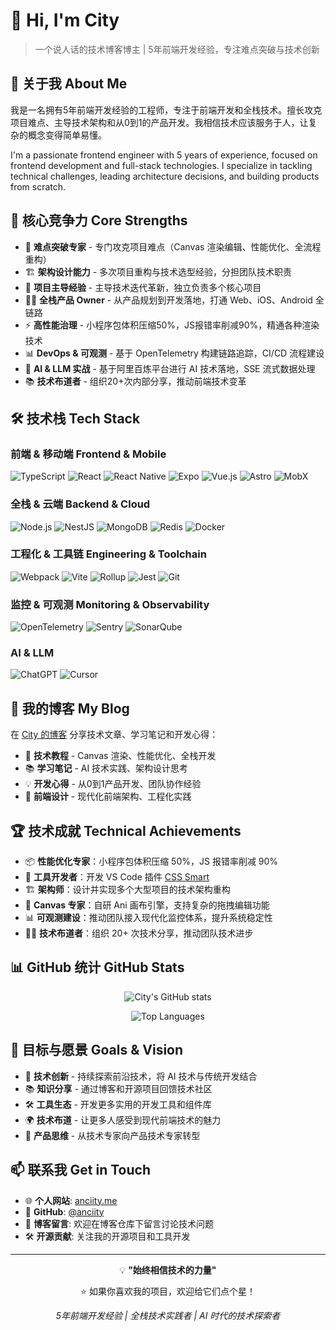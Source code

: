 # 👋 Hi, I'm City

> 一个说人话的技术博客博主 | 5年前端开发经验，专注难点突破与技术创新

## 🚀 关于我 About Me

我是一名拥有5年前端开发经验的工程师，专注于前端开发和全栈技术。擅长攻克项目难点、主导技术架构和从0到1的产品开发。我相信技术应该服务于人，让复杂的概念变得简单易懂。

I'm a passionate frontend engineer with 5 years of experience, focused on frontend development and full-stack technologies. I specialize in tackling technical challenges, leading architecture decisions, and building products from scratch.

## 💪 核心竞争力 Core Strengths

- 🎯 **难点突破专家** - 专门攻克项目难点（Canvas 渲染编辑、性能优化、全流程重构）
- 🏗️ **架构设计能力** - 多次项目重构与技术选型经验，分担团队技术职责
- 🚀 **项目主导经验** - 主导技术迭代革新，独立负责多个核心项目
- 👨‍💻 **全栈产品 Owner** - 从产品规划到开发落地，打通 Web、iOS、Android 全链路
- ⚡ **高性能治理** - 小程序包体积压缩50%，JS报错率削减90%，精通各种渲染技术
- 📊 **DevOps & 可观测** - 基于 OpenTelemetry 构建链路追踪，CI/CD 流程建设
- 🤖 **AI & LLM 实战** - 基于阿里百炼平台进行 AI 技术落地，SSE 流式数据处理
- 📚 **技术布道者** - 组织20+次内部分享，推动前端技术变革

## 🛠️ 技术栈 Tech Stack

### 前端 & 移动端 Frontend & Mobile

![TypeScript](https://img.shields.io/badge/-TypeScript-3178C6?style=flat-square&logo=typescript&logoColor=white)
![React](https://img.shields.io/badge/-React-61DAFB?style=flat-square&logo=react&logoColor=black)
![React Native](https://img.shields.io/badge/-React_Native-61DAFB?style=flat-square&logo=react&logoColor=black)
![Expo](https://img.shields.io/badge/-Expo-000020?style=flat-square&logo=expo&logoColor=white)
![Vue.js](https://img.shields.io/badge/-Vue.js-4FC08D?style=flat-square&logo=vue.js&logoColor=white)
![Astro](https://img.shields.io/badge/-Astro-FF5D01?style=flat-square&logo=astro&logoColor=white)
![MobX](https://img.shields.io/badge/-MobX-FF9955?style=flat-square&logo=mobx&logoColor=white)

### 全栈 & 云端 Backend & Cloud

![Node.js](https://img.shields.io/badge/-Node.js-339933?style=flat-square&logo=node.js&logoColor=white)
![NestJS](https://img.shields.io/badge/-NestJS-E0234E?style=flat-square&logo=nestjs&logoColor=white)
![MongoDB](https://img.shields.io/badge/-MongoDB-47A248?style=flat-square&logo=mongodb&logoColor=white)
![Redis](https://img.shields.io/badge/-Redis-DC382D?style=flat-square&logo=redis&logoColor=white)
![Docker](https://img.shields.io/badge/-Docker-2496ED?style=flat-square&logo=docker&logoColor=white)

### 工程化 & 工具链 Engineering & Toolchain

![Webpack](https://img.shields.io/badge/-Webpack-8DD6F9?style=flat-square&logo=webpack&logoColor=black)
![Vite](https://img.shields.io/badge/-Vite-646CFF?style=flat-square&logo=vite&logoColor=white)
![Rollup](https://img.shields.io/badge/-Rollup-EC4A3F?style=flat-square&logo=rollup.js&logoColor=white)
![Jest](https://img.shields.io/badge/-Jest-C21325?style=flat-square&logo=jest&logoColor=white)
![Git](https://img.shields.io/badge/-Git-F05032?style=flat-square&logo=git&logoColor=white)

### 监控 & 可观测 Monitoring & Observability

![OpenTelemetry](https://img.shields.io/badge/-OpenTelemetry-3d348b?style=flat-square&logo=opentelemetry&logoColor=white)
![Sentry](https://img.shields.io/badge/-Sentry-362D59?style=flat-square&logo=sentry&logoColor=white)
![SonarQube](https://img.shields.io/badge/-SonarQube-4E9BCD?style=flat-square&logo=sonarqube&logoColor=white)

### AI & LLM

![ChatGPT](https://img.shields.io/badge/-ChatGPT-412991?style=flat-square&logo=openai&logoColor=white)
![Cursor](https://img.shields.io/badge/-Cursor-000000?style=flat-square&logo=cursor&logoColor=white)

## 📝 我的博客 My Blog

在 [City 的博客](https://anciity.me) 分享技术文章、学习笔记和开发心得：

- 🔧 **技术教程** - Canvas 渲染、性能优化、全栈开发
- 📚 **学习笔记** - AI 技术实践、架构设计思考
- 💡 **开发心得** - 从0到1产品开发、团队协作经验
- 🎨 **前端设计** - 现代化前端架构、工程化实践

## 🏆 技术成就 Technical Achievements

- 📦 **性能优化专家**：小程序包体积压缩 50%，JS 报错率削减 90%
- 🔧 **工具开发者**：开发 VS Code 插件 [CSS Smart](https://marketplace.visualstudio.com/items?itemName=City.css-smart)
- 🏗️ **架构师**：设计并实现多个大型项目的技术架构重构
- 🎨 **Canvas 专家**：自研 Ani 画布引擎，支持复杂的拖拽编辑功能
- 📊 **可观测建设**：推动团队接入现代化监控体系，提升系统稳定性
- 👨‍🏫 **技术布道者**：组织 20+ 次技术分享，推动团队技术进步

## 📊 GitHub 统计 GitHub Stats

<div align="center">
  
![City's GitHub stats](https://github-readme-stats.vercel.app/api?username=anciity&show_icons=true&theme=radical&hide_border=true)

![Top Languages](https://github-readme-stats.vercel.app/api/top-langs/?username=anciity&layout=compact&theme=radical&hide_border=true)

</div>

## 🎯 目标与愿景 Goals & Vision

- 🚀 **技术创新** - 持续探索前沿技术，将 AI 技术与传统开发结合
- 📚 **知识分享** - 通过博客和开源项目回馈技术社区
- 🛠️ **工具生态** - 开发更多实用的开发工具和组件库
- 🌍 **技术布道** - 让更多人感受到现代前端技术的魅力
- 🎨 **产品思维** - 从技术专家向产品技术专家转型

## 📫 联系我 Get in Touch

- 🌐 **个人网站**: [anciity.me](https://anciity.me)
- 🐙 **GitHub**: [@anciity](https://github.com/anciity)
- 💬 **博客留言**: 欢迎在博客仓库下留言讨论技术问题
- 🛠️ **开源贡献**: 关注我的开源项目和工具开发

---

<div align="center">
  
💡 **"始终相信技术的力量"**

⭐ 如果你喜欢我的项目，欢迎给它们点个星！

_5年前端开发经验 | 全栈技术实践者 | AI 时代的技术探索者_

</div>
